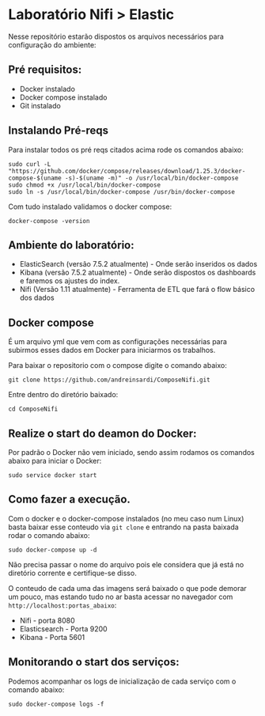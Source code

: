 # Laboratório Nifi > Elastic
Nesse repositório estarão dispostos os arquivos necessários para configuração do ambiente:

## Pré requisitos:
* Docker instalado
* Docker compose instalado
* Git instalado

## Instalando Pré-reqs
Para instalar todos os pré reqs citados acima rode os comandos abaixo:

```
sudo curl -L "https://github.com/docker/compose/releases/download/1.25.3/docker-compose-$(uname -s)-$(uname -m)" -o /usr/local/bin/docker-compose
sudo chmod +x /usr/local/bin/docker-compose
sudo ln -s /usr/local/bin/docker-compose /usr/bin/docker-compose
```
Com tudo instalado validamos o docker compose:

```
docker-compose -version
```

## Ambiente do laboratório:
* ElasticSearch (versão 7.5.2 atualmente) - Onde serão inseridos os dados
* Kibana (versão 7.5.2 atualmente) - Onde serão dispostos os dashboards e faremos os ajustes do index.
* Nifi (Versão 1.11 atualmente) - Ferramenta de ETL que fará o flow básico dos dados

## Docker compose
É um arquivo yml que vem com as configurações necessárias para subirmos esses dados em Docker para iniciarmos os trabalhos.

Para baixar o repositorio com o compose digite o comando abaixo:
```
git clone https://github.com/andreinsardi/ComposeNifi.git
```
Entre dentro do diretório baixado:
```
cd ComposeNifi
```

## Realize o start do deamon do Docker:
Por padrão o Docker não vem iniciado, sendo assim rodamos os comandos abaixo para iniciar o Docker:
```
sudo service docker start
```

## Como fazer a execução.
Com o docker e o docker-compose instalados (no meu caso num Linux) basta baixar esse conteudo via ```git clone``` e entrando na pasta baixada rodar o comando abaixo:

```
sudo docker-compose up -d
```

Não precisa passar o nome do arquivo pois ele considera que já está no diretório corrente e certifique-se disso. 

O conteudo de cada uma das imagens será baixado o que pode demorar um pouco, mas estando tudo no ar basta acessar no navegador com ```http://localhost:portas_abaixo```: 
* Nifi - porta 8080
* Elasticsearch - Porta 9200
* Kibana - Porta 5601
  
## Monitorando o start dos serviços:
Podemos acompanhar os logs de inicialização de cada serviço com o comando abaixo:
```
sudo docker-compose logs -f
```
